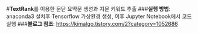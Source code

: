 #**TextRank**를 이용한 문단 요약문 생성과 지문 키워드 추출
###**실행 방법**: anaconda3 설치후 Tensorflow 가상환경 생성, 이후 Jupyter Notebook에서 코드 실행
###**블로그 참조**: https://kimalgo.tistory.com/2?category=1052686
